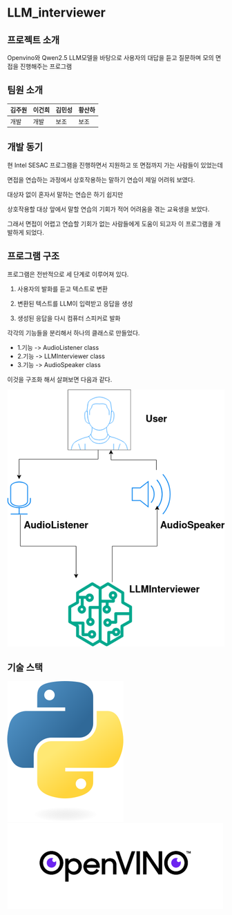 # LLM_interviewer 
## 프로젝트 소개

Openvino와 Qwen2.5 LLM모델을 바탕으로 
사용자의 대답을 듣고 질문하며 모의 면접을 진행해주는 프로그램

## 팀원 소개
| 김주원 | 이건희 | 김민성 | 황산하 |
| ---  | --- | --- | --- | 
| 개발 | 개발 | 보조 | 보조 | 



## 개발 동기
현 Intel SESAC 프로그램을 진행하면서 지원하고 또 면접까지 가는 사람들이 있었는데

면접을 연습하는 과정에서 상호작용하는 말하기 연습이 제일 어려워 보였다.

대상자 없이 혼자서 말하는 연습은 하기 쉽지만 

상호작용할 대상 앞에서 말할 연습의 기회가 적어 어려움을 겪는 교육생을 보았다.

그래서 면접이 어렵고 연습할 기회가 없는 사람들에게 도움이 되고자 이 프로그램을 개발하게 되었다. 


## 프로그램 구조 
프로그램은 전반적으로 세 단계로 이루어져 있다. 

1. 사용자의 발화를 듣고 텍스트로 변환

2. 변환된 텍스트를 LLM이 입력받고 응답을 생성

3. 생성된 응답을 다시 컴퓨터 스피커로 발화

각각의 기능들을 분리해서 하나의 클래스로 만들었다. 

- 1.기능 -> AudioListener class
- 2.기능 -> LLMInterviewer class
- 3.기능 -> AudioSpeaker class 

이것을 구조화  해서 살펴보면 다음과 같다. 

![architecture](./images/LLM_Interview_architecture.drawio.png)


## 기술 스택
![logo](./images/python-logo-only.png)
![logo](./images/openvino.png)